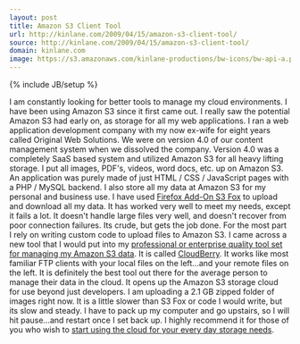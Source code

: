 ```yaml
---
layout: post
title: Amazon S3 Client Tool
url: http://kinlane.com/2009/04/15/amazon-s3-client-tool/
source: http://kinlane.com/2009/04/15/amazon-s3-client-tool/
domain: kinlane.com
image: https://s3.amazonaws.com/kinlane-productions/bw-icons/bw-api-a.png
---
```

{% include JB/setup %}<p>
     I am constantly looking for better tools to manage my cloud environments. I have been using Amazon S3 since it first came out. I really saw the potential Amazon S3 had early on, as storage for all my web applications. I ran a web application development company with my now ex-wife for eight years called Original Web Solutions. We were on version 4.0 of our content management system when we dissolved the company. Version 4.0 was a completely SaaS based system and utilized Amazon S3 for all heavy lifting storage. I put all images, PDF's, videos, word docs, etc. up on Amazon S3. An application was purely made of just HTML / CSS / JavaScript pages with a PHP / MySQL backend. I also store all my data at Amazon S3 for my personal and business use. I have used <a href="https://addons.mozilla.org/en-US/firefox/addon/3247">Firefox Add-On S3 Fox</a> to upload and download all my data. It has worked very well to meet my needs, except it fails a lot. It doesn't handle large files very well, and doesn't recover from poor connection failures. Its crude, but gets the job done. For the most part I rely on writing custom code to upload files to Amazon S3. I came across a new tool that I would put into my <a href="http://cloudberrylab.com/">professional or enterprise quality tool set for managing my Amazon S3 data</a>. It is called <a href="http://cloudberrylab.com/">CloudBerry</a>. It works like most familiar FTP clients with your local files on the left...and your remote files on the left. It is definitely the best tool out there for the average person to manage their data in the cloud. It opens up the Amazon S3 storage cloud for use beyond just developers. I am uploading a 2.1 GB zipped folder of images right now. It is a little slower than S3 Fox or code I would write, but its slow and steady. I have to pack up my computer and go upstairs, so I will hit pause...and restart once I set back up. I highly recommend it for those of you who wish to <a href="http://cloudberrylab.com/">start using the cloud for your every day storage needs</a>.
</p>

<form>
     <p>
          <input id="gwProxy"
             type="hidden" />
     </p>
</form>
<!--Session data-->

<form>
     <p>
          <input id="jsProxy"
             onclick="jsCall();"
             type="hidden" />
     </p>
</form>

<form>
     <p>
          <input id="gwProxy"
             type="hidden" />
     </p>
</form>
<!--Session data-->
<form>
     <p>
          <input id="jsProxy"
             onclick="jsCall();"
             type="hidden" />
     </p>
</form>